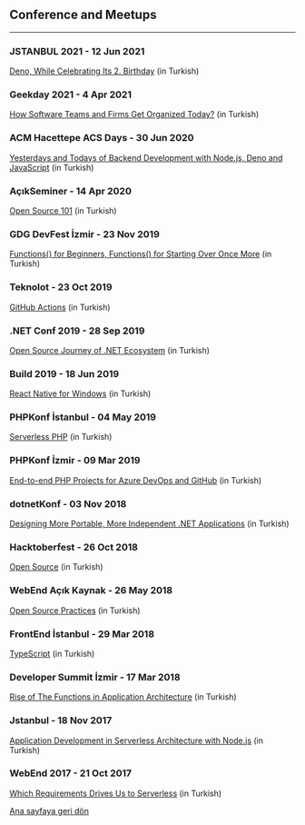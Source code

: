 ## Conference and Meetups
-------------------------

### JSTANBUL 2021 - 12 Jun 2021
[Deno, While Celebrating Its 2. Birthday](https://speakerdeck.com/eser/2-yasina-girerken-deno) (in Turkish)

### Geekday 2021 - 4 Apr 2021
[How Software Teams and Firms Get Organized Today?](https://speakerdeck.com/eser/gunumuzde-yazilim-ekipleri-ve-firmalari-nasil-organize-oluyor) (in Turkish)

### ACM Hacettepe ACS Days - 30 Jun 2020
[Yesterdays and Todays of Backend Development with Node.js, Deno and JavaScript](https://speakerdeck.com/eser/node-dot-js-deno-ve-javascript-ile-backend-gelistirmenin-dunu-ve-bugunu) (in Turkish)

### AçıkSeminer - 14 Apr 2020
[Open Source 101](https://speakerdeck.com/eser/acik-kaynak-101-acikseminer) (in Turkish)

### GDG DevFest İzmir - 23 Nov 2019
[Functions() for Beginners, Functions() for Starting Over Once More](https://speakerdeck.com/eser/yeni-baslayanlar-icin-fonksiyonlar-yeniden-baslamak-icin-fonksiyonlar) (in Turkish)

### Teknolot - 23 Oct 2019
[GitHub Actions](https://speakerdeck.com/eser/github-actions) (in Turkish)

### .NET Conf 2019 - 28 Sep 2019
[Open Source Journey of .NET Ecosystem](https://speakerdeck.com/eser/dot-net-ekosisteminin-acik-kaynak-yolculugu-ve-bugunu) (in Turkish)

### Build 2019 - 18 Jun 2019
[React Native for Windows](https://speakerdeck.com/eser/react-native-for-windows) (in Turkish)

### PHPKonf İstanbul - 04 May 2019
[Serverless PHP](https://speakerdeck.com/eser/serverless-php) (in Turkish)

### PHPKonf İzmir - 09 Mar 2019
[End-to-end PHP Projects for Azure DevOps and GitHub](https://speakerdeck.com/eser/azure-devops-ve-github-ile-uctan-uca-php-projeleri) (in Turkish)

### dotnetKonf - 03 Nov 2018
[Designing More Portable, More Independent .NET Applications](https://speakerdeck.com/eser/daha-tasinabilir-daha-bagimsiz-net-uygulamalari-tasarlamak) (in Turkish)

### Hacktoberfest - 26 Oct 2018
[Open Source](https://speakerdeck.com/eser/acik-kaynak) (in Turkish)

### WebEnd Açık Kaynak - 26 May 2018
[Open Source Practices](https://speakerdeck.com/eser/acik-kaynak-pratikleri) (in Turkish)

### FrontEnd İstanbul - 29 Mar 2018
[TypeScript](https://speakerdeck.com/eser/typescript) (in Turkish)

### Developer Summit İzmir - 17 Mar 2018
[Rise of The Functions in Application Architecture](https://speakerdeck.com/eser/uygulama-mimarisinde-fonksiyonlarin-yukselisi) (in Turkish)

### Jstanbul - 18 Nov 2017
[Application Development in Serverless Architecture with Node.js](https://speakerdeck.com/eser/node-dot-js-ile-serverless-mimaride-gelistirme-yapmak) (in Turkish)

### WebEnd 2017 - 21 Oct 2017
[Which Requirements Drives Us to Serverless](https://speakerdeck.com/eser/hangi-ihtiyaclarla-serverlessa-yoneldik) (in Turkish)


[Ana sayfaya geri dön](../../README.md)
